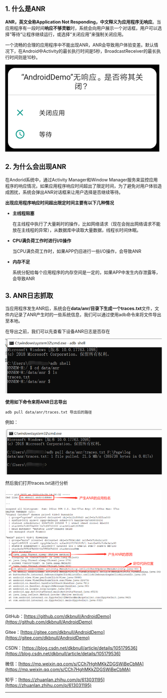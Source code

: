 ## 1. 什么是ANR

**ANR，英文全称Application Not Responding，中文释义为应用程序无响应**。当应用程序有一段时间**响应不够灵敏**时，系统会向用户展示一个对话框，用户可以选择”等待“让程序继续运行，或选择“关闭应用”来强制关闭应用。

一个流畅的合理的应用程序中不能出现ANR，ANR会导致用户体验变差。默认情况下，在Android中Activity的最长执行时间是5秒，BroadcastReceiver的最长执行时间则是10秒。

![微信截图_20200329144721](03_Android程序无响应(ANR)日志抓取.assets/微信截图_20200329144721.png)

## 2. 为什么会出现ANR

在Andorid系统中，通过Activity Manager和Window Manager服务来监控应用程序的响应情况，如果应用程序响应时间超出了限定时间，为了避免对用户体验造成困扰，系统会弹出ANR对话框来让用户选择是否继续等待。

**出现应用程序响应时间超出限定时间主要有以下几种情况**

* **主线程阻塞**

  在主线程中执行了大量耗时的操作，比如网络请求（现在会抛出网络请求不能放在主线程的异常），从数据库中读取大量数据，线程长时间休眠。

* **CPU满负荷工作时进行I/0操作**

  当CPU满负荷工作时，如果APP仍旧进行一些I/O操作，会导致ANR

* **内存不足**

  系统分配给每个应用程序的内存空间是一定的，如果APP中发生内存泄露等，会导致ANR

## 3. ANR日志抓取

当应用程序发生ANR后，系统会在**data/anr/**目录下生成一个**traces.txt**文件，文件内记录了ANR产生时的一些系统信息，我们可以通过使用adb命令来将文件导出至本地。

在导出之前，我们可以先查看下设备ANR日志是否存在

![1585466042439](03_Android程序无响应(ANR)日志抓取.assets/1585466042439.png)

**使用如下命令来将ANR日志导出**

~~~
adb pull data/anr/traces.txt 导出后的路径
~~~

例如：

![1585466215165](03_Android程序无响应(ANR)日志抓取.assets/1585466215165.png)

然后我们打开traces.txt进行分析

![1585466589068](03_Android程序无响应(ANR)日志抓取.assets/1585466589068.png)



---

GitHub：[https://github.com/dkbnull/AndroidDemo](https://github.com/dkbnull/AndroidDemo)

Gitee：[https://gitee.com/dkbnull/AndroidDemo](https://gitee.com/dkbnull/AndroidDemo)

CSDN：[https://blog.csdn.net/dkbnull/article/details/105179536](https://blog.csdn.net/dkbnull/article/details/105179536)

微信：[https://mp.weixin.qq.com/s/CCh7HghMKkZDGSWiBeCbMA](https://mp.weixin.qq.com/s/CCh7HghMKkZDGSWiBeCbMA)

知乎：[https://zhuanlan.zhihu.com/p/613031195](https://zhuanlan.zhihu.com/p/613031195)

---

